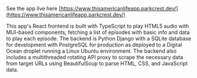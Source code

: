 See the app live here [https://www.thisamericanlifeapp.parkcrest.dev/](https://www.thisamericanlifeapp.parkcrest.dev/)

This app's React frontend is built with TypeScript to play HTML5 audio with MUI-based components, fetching a list of episodes with basic info and data to play each episode. The backend is Python Django with a SQLite database for development with PostgreSQL for production as deployed to a Digital Ocean droplet running a Linux Ubuntu environment. The backend also includes a multithreaded rotating API proxy to scrape the necessary data from target URLs using BeautifulSoup to parse HTML, CSS, and JavaScript data.
